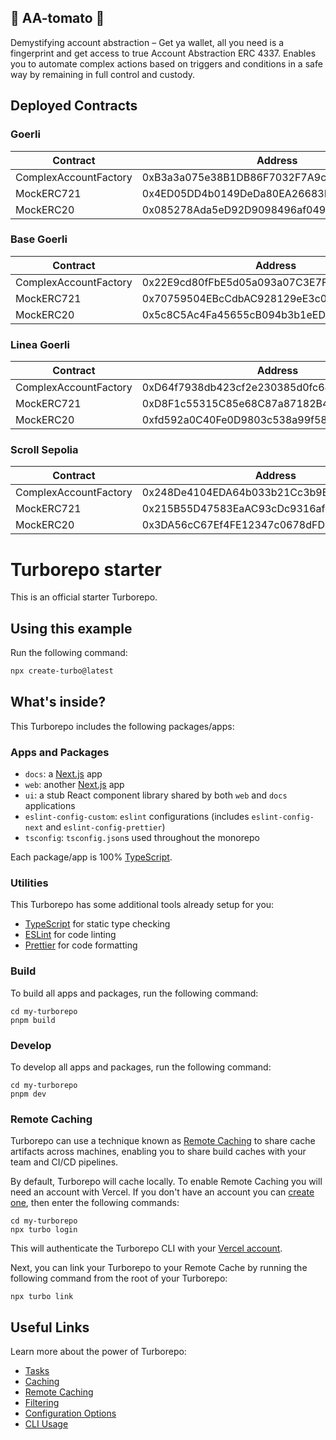 ## 🍅 AA-tomato 🍅

Demystifying account abstraction – Get ya wallet, all you need is a fingerprint and get access to true Account Abstraction ERC 4337. Enables you to automate complex actions based on triggers and conditions in a safe way by remaining in full control and custody.

## Deployed Contracts

### Goerli

| Contract              | Address                                    | Explorer                                                                       |
| --------------------- | ------------------------------------------ | ------------------------------------------------------------------------------ |
| ComplexAccountFactory | 0xB3a3a075e38B1DB86F7032F7A9c1e529Fbe764bd | https://goerli.etherscan.io/address/0xB3a3a075e38B1DB86F7032F7A9c1e529Fbe764bd |
| MockERC721            | 0x4ED05DD4b0149DeDa80EA26683B2EF72820e3E0F | https://goerli.etherscan.io/address/0x4ED05DD4b0149DeDa80EA26683B2EF72820e3E0F |
| MockERC20             | 0x085278Ada5eD92D9098496af049903ec43F732AC | https://goerli.etherscan.io/address/0x085278Ada5eD92D9098496af049903ec43F732AC |

### Base Goerli

| Contract              | Address                                    | Explorer                                                                       |
| --------------------- | ------------------------------------------ | ------------------------------------------------------------------------------ |
| ComplexAccountFactory | 0x22E9cd80fFbE5d05a093a07C3E7FBc40F83033C0 | https://goerli.basescan.org/address/0x22e9cd80ffbe5d05a093a07c3e7fbc40f83033c0 |
| MockERC721            | 0x70759504EBcCdbAC928129eE3c07E1551F48B34c | https://goerli.basescan.org/address/0x70759504EBcCdbAC928129eE3c07E1551F48B34c |
| MockERC20             | 0x5c8C5Ac4Fa45655cB094b3b1eED4f7A6C67a7f1B | https://goerli.basescan.org/address/0x5c8C5Ac4Fa45655cB094b3b1eED4f7A6C67a7f1B |

### Linea Goerli

| Contract              | Address                                    | Explorer                                                                          |
| --------------------- | ------------------------------------------ | --------------------------------------------------------------------------------- |
| ComplexAccountFactory | 0xD64f7938db423cf2e230385d0fc6408BD6eA4370 | https://goerli.lineascan.build/address/0xD64f7938db423cf2e230385d0fc6408BD6eA4370 |
| MockERC721            | 0xD8F1c55315C85e68C87a87182B40B74132828Da5 | https://goerli.lineascan.build/address/0xD8F1c55315C85e68C87a87182B40B74132828Da5 |
| MockERC20             | 0xfd592a0C40Fe0D9803c538a99f58Cc516eE10437 | https://goerli.lineascan.build/address/0xfd592a0C40Fe0D9803c538a99f58Cc516eE10437 |

### Scroll Sepolia

| Contract              | Address                                    | Explorer                                                                          |
| --------------------- | ------------------------------------------ | --------------------------------------------------------------------------------- |
| ComplexAccountFactory | 0x248De4104EDA64b033b21Cc3b9E36d29161fB6dB | https://sepolia.scrollscan.com/address/0x248De4104EDA64b033b21Cc3b9E36d29161fB6dB |
| MockERC721            | 0x215B55D47583EaAC93cDc9316afeDE059674FCd2 | https://sepolia.scrollscan.com/address/0x215B55D47583EaAC93cDc9316afeDE059674FCd2 |
| MockERC20             | 0x3DA56cC67Ef4FE12347c0678dFD4C66e6ca0c81f | https://sepolia.scrollscan.com/address/0x3DA56cC67Ef4FE12347c0678dFD4C66e6ca0c81f |

# Turborepo starter

This is an official starter Turborepo.

## Using this example

Run the following command:

```sh
npx create-turbo@latest
```

## What's inside?

This Turborepo includes the following packages/apps:

### Apps and Packages

- `docs`: a [Next.js](https://nextjs.org/) app
- `web`: another [Next.js](https://nextjs.org/) app
- `ui`: a stub React component library shared by both `web` and `docs` applications
- `eslint-config-custom`: `eslint` configurations (includes `eslint-config-next` and `eslint-config-prettier`)
- `tsconfig`: `tsconfig.json`s used throughout the monorepo

Each package/app is 100% [TypeScript](https://www.typescriptlang.org/).

### Utilities

This Turborepo has some additional tools already setup for you:

- [TypeScript](https://www.typescriptlang.org/) for static type checking
- [ESLint](https://eslint.org/) for code linting
- [Prettier](https://prettier.io) for code formatting

### Build

To build all apps and packages, run the following command:

```
cd my-turborepo
pnpm build
```

### Develop

To develop all apps and packages, run the following command:

```
cd my-turborepo
pnpm dev
```

### Remote Caching

Turborepo can use a technique known as [Remote Caching](https://turbo.build/repo/docs/core-concepts/remote-caching) to share cache artifacts across machines, enabling you to share build caches with your team and CI/CD pipelines.

By default, Turborepo will cache locally. To enable Remote Caching you will need an account with Vercel. If you don't have an account you can [create one](https://vercel.com/signup), then enter the following commands:

```
cd my-turborepo
npx turbo login
```

This will authenticate the Turborepo CLI with your [Vercel account](https://vercel.com/docs/concepts/personal-accounts/overview).

Next, you can link your Turborepo to your Remote Cache by running the following command from the root of your Turborepo:

```
npx turbo link
```

## Useful Links

Learn more about the power of Turborepo:

- [Tasks](https://turbo.build/repo/docs/core-concepts/monorepos/running-tasks)
- [Caching](https://turbo.build/repo/docs/core-concepts/caching)
- [Remote Caching](https://turbo.build/repo/docs/core-concepts/remote-caching)
- [Filtering](https://turbo.build/repo/docs/core-concepts/monorepos/filtering)
- [Configuration Options](https://turbo.build/repo/docs/reference/configuration)
- [CLI Usage](https://turbo.build/repo/docs/reference/command-line-reference)
